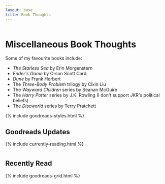 ```yaml
---
layout: base
title: Book Thoughts
---
```

<style>
  .books-content-wrapper {
    width: 100%;
    clear: both;
    overflow: hidden;
    margin-bottom: 40px;
  }

  .reading-section {
    margin-bottom: 40px;
    clear: both;
  }

  .reading-section::after {
    content: "";
    display: table;
    clear: both;
  }
</style>

<div class="books-content-wrapper">
  <h1>Miscellaneous Book Thoughts</h1>
  <p>Some of my favourite books include:</p>
  <ul>
    <li><em>The Starless Sea</em> by Erin Morgenstern</li>
    <li><em>Ender's Game</em> by Orson Scott Card</li>
    <li><em>Dune</em> by Frank Herbert</li>
    <li>The <em>Three-Body Problem</em> trilogy by Cixin Liu</li>
    <li>The <em>Wayward Children</em> series by Seanan McGuire</li>
    <li>The <em>Harry Potter</em> series by J.K. Rowling (I don't support JKR's political beliefs)</li>
    <li>The <em>Discworld</em> series by Terry Pratchett</li>
  </ul>

  {% include goodreads-styles.html %}
  
  <div class="reading-section">
    <h2>Goodreads Updates</h2>
    {% include currently-reading.html %}
  </div>

  <div class="reading-section">
    <h2>Recently Read</h2>
    {% include goodreads-grid.html %}
  </div>
</div>